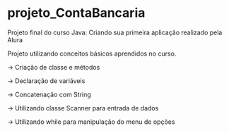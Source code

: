 # projeto_ContaBancaria
Projeto final do curso Java: Criando sua primeira aplicação realizado pela Alura

Projeto utilizando conceitos básicos aprendidos no curso.

-> Criação de classe e métodos

-> Declaração de variáveis

-> Concatenação com String

-> Utilizando classe Scanner para entrada de dados

-> Utilizando while para manipulação do menu de opções
